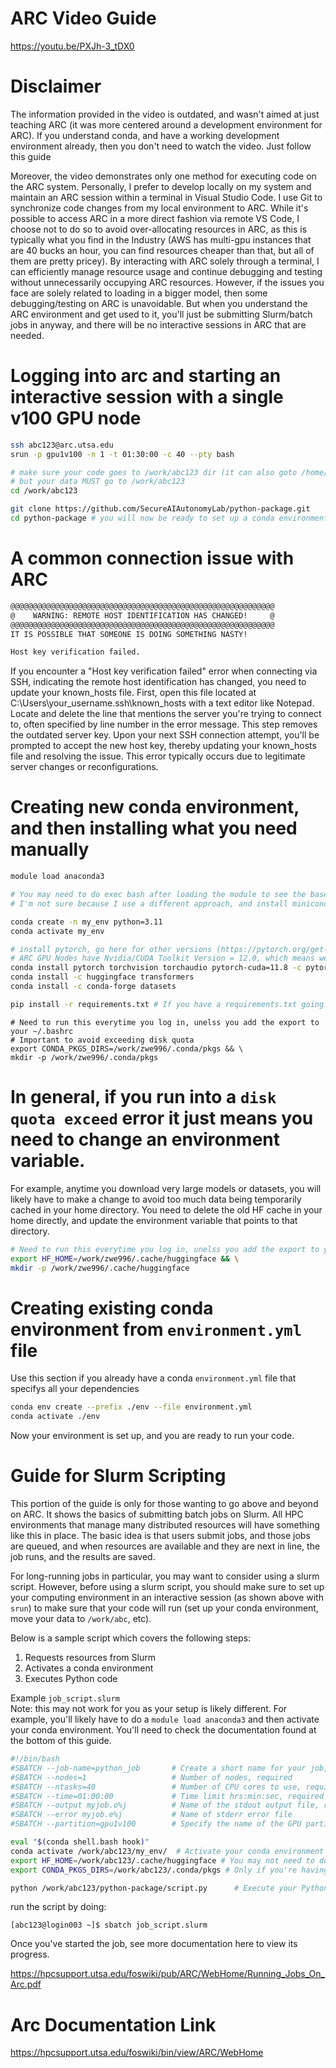 # ARC Video Guide
https://youtu.be/PXJh-3_tDX0

# Disclaimer
The information provided in the video is outdated, and wasn't aimed at just teaching ARC (it was more centered around a development environment for ARC). If you understand conda, and have a working development  environment already, then you don't need to watch the video. Just follow this guide

Moreover, the video demonstrates only one method for executing code on the ARC system. Personally, I prefer to develop locally on my system and maintain an ARC session within a terminal in Visual Studio Code. I use Git to synchronize code changes from my local environment to ARC. While it's possible to access ARC in a more direct fashion via remote VS Code, I choose not to do so to avoid over-allocating resources in ARC, as this is typically what you find in the Industry (AWS has multi-gpu instances that are 40 bucks an hour, you can find resources cheaper than that, but all of them are pretty pricey). By interacting with ARC solely through a terminal, I can efficiently manage resource usage and continue debugging and testing without unnecessarily occupying ARC resources. However, if the issues you face are solely related to loading in a bigger model, then some debugging/testing on ARC is unavoidable. But when you understand the ARC environment and get used to it, you'll just be submitting Slurm/batch jobs in anyway, and there will be no interactive sessions in ARC that are needed.


# Logging into arc and starting an interactive session with a single v100 GPU node
```bash
ssh abc123@arc.utsa.edu
srun -p gpu1v100 -n 1 -t 01:30:00 -c 40 --pty bash

# make sure your code goes to /work/abc123 dir (it can also goto /home/abc123 if you want)
# but your data MUST go to /work/abc123
cd /work/abc123

git clone https://github.com/SecureAIAutonomyLab/python-package.git
cd python-package # you will now be ready to set up a conda environment
```

# A common connection issue with ARC
```bash
@@@@@@@@@@@@@@@@@@@@@@@@@@@@@@@@@@@@@@@@@@@@@@@@@@@@@@@@@@@
@    WARNING: REMOTE HOST IDENTIFICATION HAS CHANGED!     @
@@@@@@@@@@@@@@@@@@@@@@@@@@@@@@@@@@@@@@@@@@@@@@@@@@@@@@@@@@@
IT IS POSSIBLE THAT SOMEONE IS DOING SOMETHING NASTY!

Host key verification failed.
```
If you encounter a "Host key verification failed" error when connecting via SSH, indicating the remote host identification has changed, you need to update your known_hosts file. First, open this file located at C:\Users\your_username\.ssh\known_hosts with a text editor like Notepad. Locate and delete the line that mentions the server you're trying to connect to, often specified by line number in the error message. This step removes the outdated server key. Upon your next SSH connection attempt, you'll be prompted to accept the new host key, thereby updating your known_hosts file and resolving the issue. This error typically occurs due to legitimate server changes or reconfigurations.


# Creating new conda environment, and then installing what you need manually
```bash
module load anaconda3

# You may need to do exec bash after loading the module to see the base conda environment prefix
# I'm not sure because I use a different approach, and install miniconda more directly, which involes more steps

conda create -n my_env python=3.11
conda activate my_env

# install pytorch, go here for other versions (https://pytorch.org/get-started/locally/)
# ARC GPU Nodes have Nvidia/CUDA Toolkit Version = 12.0, which means we need to compile pytorch with CUDA 11.8
conda install pytorch torchvision torchaudio pytorch-cuda=11.8 -c pytorch -c nvidia
conda install -c huggingface transformers
conda install -c conda-forge datasets

pip install -r requirements.txt # If you have a requirements.txt going
```
```
# Need to run this everytime you log in, unelss you add the export to your ~/.bashrc
# Important to avoid exceeding disk quota
export CONDA_PKGS_DIRS=/work/zwe996/.conda/pkgs && \
mkdir -p /work/zwe996/.conda/pkgs
```
# In general, if you run into a `disk quota exceed` error it just means you need to change an environment variable.
For example, anytime you download very large models or datasets, you will likely have to make a change to avoid too much data being temporarily cached in your home directory.
You need to delete the old HF cache in your home directly, and update the environment variable that points to that directory.
```bash
# Need to run this everytime you log in, unelss you add the export to your ~/.bashrc
export HF_HOME=/work/zwe996/.cache/huggingface && \
mkdir -p /work/zwe996/.cache/huggingface
```

# Creating existing conda environment from `environment.yml` file
Use this section if you already have a conda `environment.yml` file that specifys all your dependencies

```bash
conda env create --prefix ./env --file environment.yml
conda activate ./env
```

Now your environment is set up, and you are ready to run your code.

# Guide for Slurm Scripting
This portion of the guide is only for those wanting to go above and beyond on ARC. It shows the basics of submitting batch jobs on Slurm. All HPC environments that manage many distributed resources will have something like this in place. The basic idea is that users submit jobs, and those jobs are queued, and when resources are available and they are next in line, the job runs, and the results are saved.

For long-running jobs in particular, you may want to consider using a slurm script. However, before using a slurm script, you should make sure to set up your computing environment in an interactive session (as shown above with `srun`) to make sure that your code will run (set up your conda environment, move your data to `/work/abc`, etc).

Below is a sample script which covers the following steps:

1. Requests resources from Slurm
2. Activates a conda environment
3. Executes Python code

Example `job_script.slurm`  
Note: this may not work for you as your setup is likely different. For example, you'll likely have to do a `module load anaconda3` and then activate your conda environment. You'll need to check the documentation found at the bottom of this guide.
```bash
#!/bin/bash
#SBATCH --job-name=python_job       # Create a short name for your job, required
#SBATCH --nodes=1                   # Number of nodes, required
#SBATCH --ntasks=40                 # Number of CPU cores to use, required
#SBATCH --time=01:00:00             # Time limit hrs:min:sec, required
#SBATCH --output myjob.o%j          # Name of the stdout output file, required
#SBATCH --error myjob.e%j           # Name of stderr error file 
#SBATCH --partition=gpu1v100        # Specify the name of the GPU partition, required

eval "$(conda shell.bash hook)"
conda activate /work/abc123/my_env/  # Activate your conda environment from dir
export HF_HOME=/work/abc123/.cache/huggingface # You may not need to do these exports
export CONDA_PKGS_DIRS=/work/abc123/.conda/pkgs # Only if you're having disk quota exceeded errors

python /work/abc123/python-package/script.py      # Execute your Python script
```
run the script by doing:

`[abc123@login003 ~]$ sbatch job_script.slurm`

Once you've started the job, see more documentation here to view its progress.

https://hpcsupport.utsa.edu/foswiki/pub/ARC/WebHome/Running_Jobs_On_Arc.pdf

# Arc Documentation Link

https://hpcsupport.utsa.edu/foswiki/bin/view/ARC/WebHome
